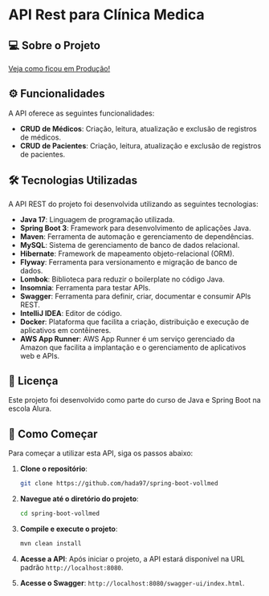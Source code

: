 # API Rest para Clínica Medica

## 💻 Sobre o Projeto

[Veja como ficou em Produção!](http://54.159.124.62:8080/swagger-ui/index.html)

## ⚙️ Funcionalidades

A API oferece as seguintes funcionalidades:
- **CRUD de Médicos**: Criação, leitura, atualização e exclusão de registros de médicos.
- **CRUD de Pacientes**: Criação, leitura, atualização e exclusão de registros de pacientes.

## 🛠 Tecnologias Utilizadas

A API REST do projeto foi desenvolvida utilizando as seguintes tecnologias:
- **Java 17**: Linguagem de programação utilizada.
- **Spring Boot 3**: Framework para desenvolvimento de aplicações Java.
- **Maven**: Ferramenta de automação e gerenciamento de dependências.
- **MySQL**: Sistema de gerenciamento de banco de dados relacional.
- **Hibernate**: Framework de mapeamento objeto-relacional (ORM).
- **Flyway**: Ferramenta para versionamento e migração de banco de dados.
- **Lombok**: Biblioteca para reduzir o boilerplate no código Java.
- **Insomnia**: Ferramenta para testar APIs.
- **Swagger**: Ferramenta para definir, criar, documentar e consumir APIs REST.
- **IntelliJ IDEA**: Editor de código.
- **Docker**:  Plataforma que facilita a criação, distribuição e execução de aplicativos em contêineres.
- **AWS App Runner**: AWS App Runner é um serviço gerenciado da Amazon que facilita a implantação e o gerenciamento de aplicativos web e APIs.

## 📝 Licença

Este projeto foi desenvolvido como parte do curso de Java e Spring Boot na escola Alura.

## 🚀 Como Começar

Para começar a utilizar esta API, siga os passos abaixo:

1. **Clone o repositório**:
    ```bash
    git clone https://github.com/hada97/spring-boot-vollmed
    ```

2. **Navegue até o diretório do projeto**:
    ```bash
    cd spring-boot-vollmed
    ```

3. **Compile e execute o projeto**:
    ```bash
    mvn clean install

    ```

4. **Acesse a API**: Após iniciar o projeto, a API estará disponível na URL padrão `http://localhost:8080`.


5. **Acesse o Swagger**: `http://localhost:8080/swagger-ui/index.html`.
